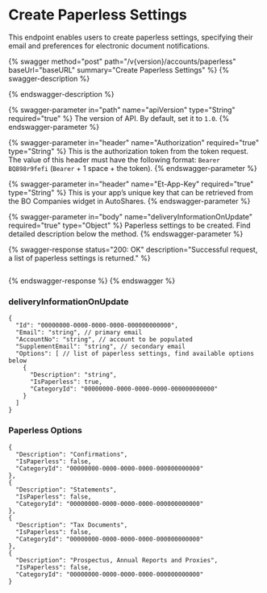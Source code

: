 # Create Paperless Settings

This endpoint enables users to create paperless settings, specifying their email and preferences for electronic document notifications.

{% swagger method="post" path="/v{version}/accounts/paperless" baseUrl="baseURL" summary="Create Paperless Settings" %}
{% swagger-description %}

{% endswagger-description %}

{% swagger-parameter in="path" name="apiVersion" type="String" required="true" %}
The version of API. By default, set it to `1.0`.
{% endswagger-parameter %}

{% swagger-parameter in="header" name="Authorization" required="true" type="String" %}
This is the authorization token from the token request. The value of this header must have the following format: `Bearer BQ898r9fefi` (`Bearer` + 1 space + the token).
{% endswagger-parameter %}

{% swagger-parameter in="header" name="Et-App-Key" required="true" type="String" %}
This is your app’s unique key that can be retrieved from the BO Companies widget in AutoShares.
{% endswagger-parameter %}

{% swagger-parameter in="body" name="deliveryInformationOnUpdate" required="true" type="Object" %}
Paperless settings to be created. Find detailed description below the method.
{% endswagger-parameter %}

{% swagger-response status="200: OK" description="Successful request, a list of paperless settings is returned." %}
```javascript
```
{% endswagger-response %}
{% endswagger %}

### **deliveryInformationOnUpdate**

```
{
  "Id": "00000000-0000-0000-0000-000000000000",
  "Email": "string", // primary email
  "AccountNo": "string", // account to be populated
  "SupplementEmail": "string", // secondary email
  "Options": [ // list of paperless settings, find available options below
    {
      "Description": "string",
      "IsPaperless": true,
      "CategoryId": "00000000-0000-0000-0000-000000000000"
    }
  ]
}
```

### Paperless Options

```
{
  "Description": "Confirmations",
  "IsPaperless": false,
  "CategoryId": "00000000-0000-0000-0000-000000000000"
},
{
  "Description": "Statements",
  "IsPaperless": false,
  "CategoryId": "00000000-0000-0000-0000-000000000000"
},
{
  "Description": "Tax Documents",
  "IsPaperless": false,
  "CategoryId": "00000000-0000-0000-0000-000000000000"
},
{
  "Description": "Prospectus, Annual Reports and Proxies",
  "IsPaperless": false,
  "CategoryId": "00000000-0000-0000-0000-000000000000"
}
```
